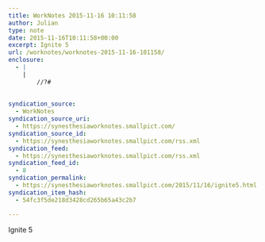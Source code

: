 ```yaml
---
title: WorkNotes 2015-11-16 10:11:58
author: Julian
type: note
date: 2015-11-16T10:11:58+00:00
excerpt: Ignite 5
url: /worknotes/worknotes-2015-11-16-101158/
enclosure:
  - |
    |
        //?#
        
        
syndication_source:
  - WorkNotes
syndication_source_uri:
  - https://synesthesiaworknotes.smallpict.com/
syndication_source_id:
  - https://synesthesiaworknotes.smallpict.com/rss.xml
syndication_feed:
  - https://synesthesiaworknotes.smallpict.com/rss.xml
syndication_feed_id:
  - 8
syndication_permalink:
  - https://synesthesiaworknotes.smallpict.com/2015/11/16/ignite5.html
syndication_item_hash:
  - 54fc3f5de218d3428cd265b65a43c2b7

---
```

Ignite 5